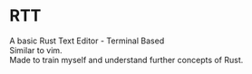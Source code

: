 # RTT 
A basic Rust Text Editor - Terminal Based 
<br>
Similar to vim. 
<br>
Made to train myself and understand further concepts of Rust. 
